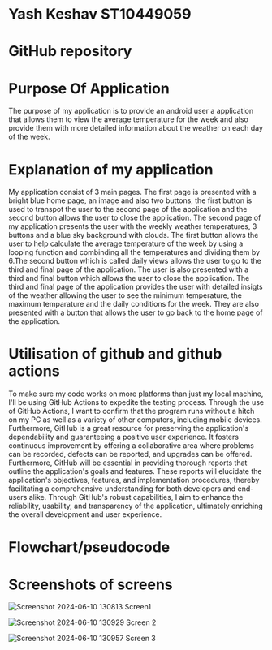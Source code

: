 # Yash Keshav ST10449059 

# GitHub repository 

# Purpose Of Application 
The purpose of my application is to provide an android user a application that allows them to view the average temperature for the week and also provide them with more detailed information about the weather on each day of the week.

# Explanation of my application 
My application consist of 3 main pages. The first page is presented with a bright blue home page, an image and also two buttons, the first button is used to transpot the user to the second page of the application and the second button allows the user to close the application. The second page of my application presents the user with the weekly weather temperatures, 3 buttons and a blue sky background with clouds. The first button allows the user to help calculate the average temperature of the week by using a looping function and combinding all the temperatures and dividing them by 6.The second button which is called daily views allows the user to go to the third and final page of the application. The user is also presented with a third and final button which allows the user to close the application. The third and final page of the application provides the user with detailed insigts of the weather allowing the user to see the minimum temperature, the maximum temparature and the daily conditions for the week. They are also presented with a button that allows the user to go back to the home page of the application. 

# Utilisation of github and github actions 
To make sure my code works on more platforms than just my local machine, I'll be using GitHub Actions to expedite the testing process. Through the use of GitHub Actions, I want to confirm that the program runs without a hitch on my PC as well as a variety of other computers, including mobile devices. Furthermore, GitHub is a great resource for preserving the application's dependability and guaranteeing a positive user experience. It fosters continuous improvement by offering a collaborative area where problems can be recorded, defects can be reported, and upgrades can be offered. Furthermore, GitHub will be essential in providing thorough reports that outline the application's goals and features. These reports will elucidate the application's objectives, features, and implementation procedures, thereby facilitating a comprehensive understanding for both developers and end-users alike. Through GitHub's robust capabilities, I aim to enhance the reliability, usability, and transparency of the application, ultimately enriching the overall development and user experience. 

# Flowchart/pseudocode 


# Screenshots of screens 

![Screenshot 2024-06-10 130813](https://github.com/VCPTA/haw1-imad5112-practicum-submission-st10449059/assets/160851453/97fac03d-3b15-4682-a938-4ea922510a31)
Screen1

![Screenshot 2024-06-10 130929](https://github.com/VCPTA/haw1-imad5112-practicum-submission-st10449059/assets/160851453/33ef89c5-443e-4ae8-85b8-28ef735e3020)
Screen 2

![Screenshot 2024-06-10 130957](https://github.com/VCPTA/haw1-imad5112-practicum-submission-st10449059/assets/160851453/fb6b0b9f-4706-4352-bc9b-2f8ade50a3e0)
Screen 3 







